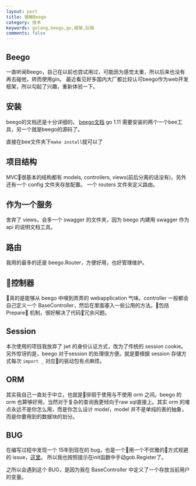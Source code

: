 ```yaml
---
layout: post
title: 接触Beego
category: 技术
keywords: golang,beego,go,框架,后端
comments: false
---
```


## Beego
一直听闻Beego，自己在以前也尝试用过，可能因为感觉太重，所以后来也没有再去碰他，转而使用gin。
最近看见好多国内大厂都比较认可beego作为web开发框架，所以勾起了兴趣，重新体验一下。

## 安装
beego的文档还是十分详细的。
[beego文档](https://beego.me/docs/install/bee.md)
go 1.11 
需要安装的两个一个bee工具，另一个就是beego的源码了。

直接在bee文件夹下`make install`就可以了

## 项目结构
MVC很基本的结构都有 models, controllers, views(前后分离的话没有)，另外还有一个 config 文件夹存放配置。
一个 routers 文件夹定义路由。


## 作为一个服务
舍弃了 views，会多一个 swagger 的文件夹，因为 beego 内建用 swagger 作为 api 的说明文档工具。

## 路由
我用的最多的还是 beego.Router，方便好用，也好管理维护。

## 控制器
真的是能够从 beego 中嗅到弄弄的 webapplication 气味。controller 一般都会自己定义一个 BaseController，然后在里面塞入一些公用的方法。包括 Prepare 机制，很好解决了代码冗余问题。

## Session
本次使用的项目我放弃了 jwt 的身份认证方式，改为了传统的 session cookie。另外惊讶的是，beego 对于session 的处理很方便。就是要根据 session 存储方式每次 `import _` 对应的驱动包有点麻烦。

## ORM
其实我自己一直处于中立，也就是徘徊于使用与不使用 orm 之间。beego 的 orm 也算够好用，当然对于复杂的查询我更倾向于raw sql直接上。其实 orm 的难点永远不是你怎么用，而是你怎么设计 model，model 并不是单纯的表的抽象，而是你要用到的数据块的划分。

## BUG
在编写过程中发现一个 15年到现在的 bug，也是一个用一个不优雅的方式规避的 issue，[这里](https://github.com/astaxie/beego/issues/1110)。
所以我也按照提示在init函数中手动gob.Register了。

之所以会遇到这个 BUG，是因为我在 BaseController 中定义了一个存放当前用户的变量。